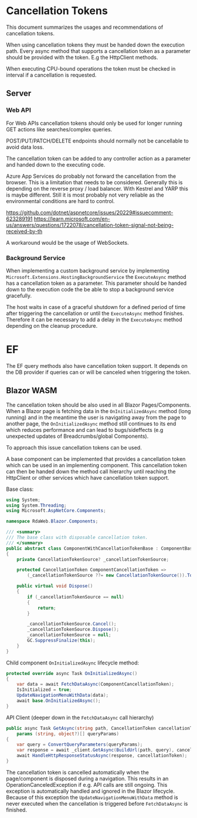 # Cancellation Tokens

This document summarizes the usages and recommendations of cancellation tokens.

When using cancellation tokens they must be handed down the execution path. Every async method that supports a cancellation token as a parameter should be provided with the token. E.g the HttpClient methods.

When executing CPU-bound operations the token must be checked in interval if a cancellation is requested.

## Server

### Web API

For Web APIs cancellation tokens should only be used for longer running GET actions like searches/complex queries.

POST/PUT/PATCH/DELETE endpoints should normally not be cancellable to avoid data loss.

The cancellation token can be added to any controller action as a parameter and handed down to the executing code.

Azure App Services do probably not forward the cancellation from the browser. This is a limitation that needs to be considered. Generally this is depending on the reverse proxy / load balancer. With Kestrel and YARP this is maybe different. Still it is most probably not very reliable as the environmental conditions are hard to control.

https://github.com/dotnet/aspnetcore/issues/20229#issuecomment-623289191
https://learn.microsoft.com/en-us/answers/questions/1722078/cancellation-token-signal-not-being-received-by-th

A workaround would be the usage of WebSockets.

### Background Service

When implementing a custom background service by implementing `Microsoft.Extensions.HostingBackgroundService` the `ExecuteAsync` method has a cancellation token as a parameter. This parameter should be handed down to the execution code the be able to stop a background service gracefully.

The host waits in case of a graceful shutdown for a defined period of time after triggering the cancellation or until the `ExecuteAsync` method finishes. Therefore it can be necessary to add a delay in the `ExecuteAsync` method depending on the cleanup procedure.

# EF

The EF query methods also have cancellation token support. It depends on the DB provider if queries can or will be canceled when triggering the token.

## Blazor WASM

The cancellation token should be also used in all Blazor Pages/Components. 
When a Blazor page is fetching data in the `OnInitializedAsync` method (long running) and in the meantime the user is navigating away from the page to another page, the `OnInitializedAsync` method still continues to its end which reduces performance and can lead to bugs/sideffects (e.g unexpected updates of Breadcrumbs/global Components).

To approach this issue cancellation tokens can be used.

A base component can be implemented that provides a cancellation token which can be used in an implementing component.
This cancellation token can then be handed down the method call hierarchy until reaching the HttpClient or other services which have cancellation token support.

Base class:

```csharp
using System;
using System.Threading;
using Microsoft.AspNetCore.Components;

namespace RdaWeb.Blazor.Components;

/// <summary>
/// The base class with disposable cancellation token.
/// </summary>
public abstract class ComponentWithCancellationTokenBase : ComponentBase, IDisposable
{
    private CancellationTokenSource? _cancellationTokenSource;

    protected CancellationToken ComponentCancellationToken =>
        (_cancellationTokenSource ??= new CancellationTokenSource()).Token;

    public virtual void Dispose()
    {
        if (_cancellationTokenSource == null)
        {
            return;
        }

        _cancellationTokenSource.Cancel();
        _cancellationTokenSource.Dispose();
        _cancellationTokenSource = null;
        GC.SuppressFinalize(this);
    }
}
```

Child component `OnInitializedAsync` lifecycle method:

```csharp
protected override async Task OnInitializedAsync()
{
    var data = await FetchDataAsync(ComponentCancellationToken);
    IsInitialized = true;
    UpdateNavigationMenuWithData(data);
    await base.OnInitializedAsync();
}
```

API Client (deeper down in the `FetchDataAsync` call hierarchy)
```csharp
public async Task GetAsync(string path, CancellationToken cancellationToken,
    params (string, object?)[] queryParams)
{
    var query = ConvertQueryParameters(queryParams);
    var response = await _client.GetAsync(BuildUrl(path, query), cancellationToken);
    await HandleHttpResponseStatusAsync(response, cancellationToken);
}
```

The cancellation token is cancelled automatically when the page/component is disposed during a navigation. This results in an OperationCanceledException if e.g. API calls are still ongoing. This exception is automatically handled and ignored in the Blazor lifecycle. Because of this exception the ```UpdateNavigationMenuWithData``` method is never executed when the cancellation is triggered before `FetchDataAsync` is finished. 